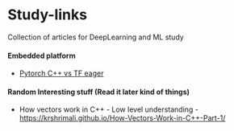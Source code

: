 # Study-links
Collection of articles for DeepLearning and ML study


#### Embedded platform
- [Pytorch C++ vs TF eager](https://thegradient.pub/state-of-ml-frameworks-2019-pytorch-dominates-research-tensorflow-dominates-industry/)




#### Random Interesting stuff (Read it later kind of things)
- How vectors work in C++ - Low level understanding - https://krshrimali.github.io/How-Vectors-Work-in-C++-Part-1/


